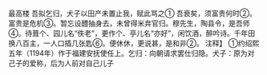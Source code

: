 最高楼
吾拟乞归，犬子以田产未置止我，赋此骂之①
吾衰矣，须富贵何时②。富贵是危机③。暂忘设醴抽身去，未曾得米弃官归。穆先生，陶县令，是吾师④。待葺个、园儿名“佚老”，更作个、亭儿名“亦好”，闲饮酒，醉吟诗。千年田换八百主，一人口插几张匙⑥。便休休，更说甚，是和非②。
注释】
①约绍熙五年（1194年）作于福建安抚使任上。乞归：向朝请求罢仕归隐。犬子：原为对己子的爱称，后为人前对自己儿子
